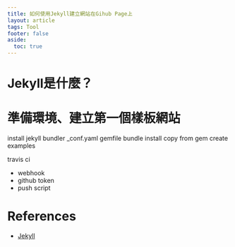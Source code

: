 ```yaml
---
title: 如何使用Jekyll建立網站在Gihub Page上
layout: article
tags: Tool
footer: false
aside:
  toc: true
---
```


# Jekyll是什麼？

# 準備環境、建立第一個樣板網站
install jekyll bundler
\_conf.yaml
gemfile
bundle install
copy from gem
create examples

travis ci
* webhook
* github token
* push script

# References
* [Jekyll](https://jekyllrb.com/)
